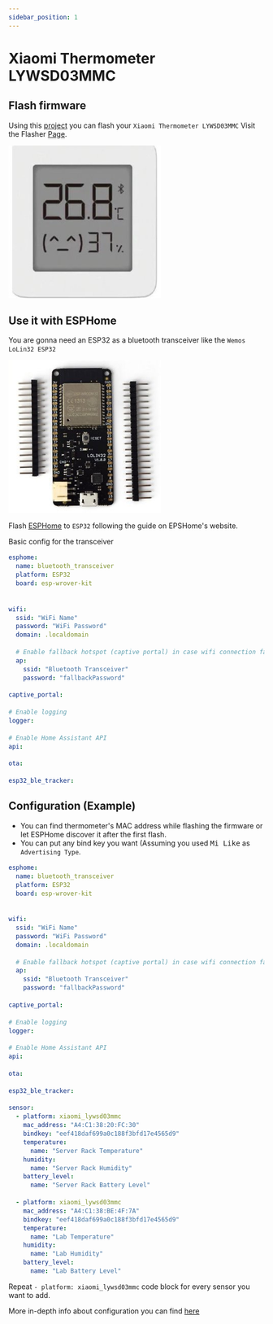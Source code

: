 ```yaml
---
sidebar_position: 1
---
```


# Xiaomi Thermometer LYWSD03MMC

## Flash firmware
Using this [project](https://github.com/atc1441/ATC_MiThermometer) you can flash your `Xiaomi Thermometer LYWSD03MMC`
Visit the Flasher [Page](https://atc1441.github.io/TelinkFlasher.html).

![LYWSD03MMC](img/lywsd03mmc.jpeg)


## Use it with ESPHome
You are gonna need an ESP32 as a bluetooth transceiver like the `Wemos LoLin32 ESP32`

![esp32](img/esp32.jpg)

Flash [ESPHome](https://esphome.io/) to `ESP32` following the guide on EPSHome's website.

Basic config for the transceiver

```yaml
esphome:
  name: bluetooth_transceiver
  platform: ESP32
  board: esp-wrover-kit


wifi:
  ssid: "WiFi Name"
  password: "WiFi Password"
  domain: .localdomain

  # Enable fallback hotspot (captive portal) in case wifi connection fails
  ap:
    ssid: "Bluetooth Transceiver"
    password: "fallbackPassword"

captive_portal:

# Enable logging
logger:

# Enable Home Assistant API
api:

ota:

esp32_ble_tracker:
```

## Configuration (Example)
* You can find thermometer's MAC address while flashing the firmware or let ESPHome discover it after the first flash.
* You can put any bind key you want (Assuming you used <kbd>Mi Like</kbd> as `Advertising Type`.

```yaml
esphome:
  name: bluetooth_transceiver
  platform: ESP32
  board: esp-wrover-kit


wifi:
  ssid: "WiFi Name"
  password: "WiFi Password"
  domain: .localdomain

  # Enable fallback hotspot (captive portal) in case wifi connection fails
  ap:
    ssid: "Bluetooth Transceiver"
    password: "fallbackPassword"

captive_portal:

# Enable logging
logger:

# Enable Home Assistant API
api:

ota:

esp32_ble_tracker:

sensor:
  - platform: xiaomi_lywsd03mmc
    mac_address: "A4:C1:38:20:FC:30"
    bindkey: "eef418daf699a0c188f3bfd17e4565d9"
    temperature:
      name: "Server Rack Temperature"
    humidity:
      name: "Server Rack Humidity"
    battery_level:
      name: "Server Rack Battery Level"

  - platform: xiaomi_lywsd03mmc
    mac_address: "A4:C1:38:BE:4F:7A"
    bindkey: "eef418daf699a0c188f3bfd17e4565d9"
    temperature:
      name: "Lab Temperature"
    humidity:
      name: "Lab Humidity"
    battery_level:
      name: "Lab Battery Level"

```
Repeat `- platform: xiaomi_lywsd03mmc` code block for every sensor you want to add.

More in-depth info about configuration you can find [here](https://esphome.io/components/sensor/xiaomi_ble.html?highlight=atc#lywsd03mmc)
